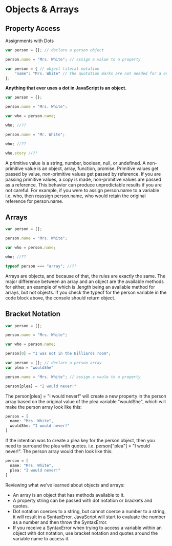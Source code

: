 # Objects & Arrays

## Property Access

Assignments with Dots

```js
var person = {}; // declare a person object

person.name = "Mrs. White"; // assign a value to a property

var person = { // object literal notation
    "name": "Mrs. White" // the quotation marks are not needed for a one-word property declaration, JavaScript will assume it is a string
};
```

**Anything that ever uses a dot in JavaScript is an object.**

```js
var person = {};

person.name = "Mrs. White";

var who = person.name;

who; //??

person.name = "Mr. White";

who; //??

who.story //??
```

A primitive value is a string, number, boolean, null, or undefined. A non-primitive value is an object, array, function, promise. Primitive values get passed by value, non-primitive values get passed by reference. If you are passing primitive values, a copy is made, non-primitive values are passed as a reference. This behavior can produce unpredictable results if you are not careful. For example, if you were to assign person.name to a variable i.e. who, then reassign person.name, who would retain the original reference for person.name.

## Arrays

```js
var person = [];

person.name = "Mrs. White";

var who = person.name;

who; //??

typeof person === "array"; //??
```

Arrays are objects, and because of that, the rules are exactly the same. The major difference between an array and an object are the available methods for either, an example of which is .length being an available method for arrays, but not objects. If you check the typeof for the person variable in the code block above, the console should return object.

## Bracket Notation

```js
var person = [];

person.name = "Mrs. White";

var who = person.name;

person[0] = "I was not in the Billiards room";
```

```js
var person = []; // declare a person array
var plea = "wouldShe"

person.name = "Mrs. White"; // assign a vaule to a property

person[plea] = "I would never!"
```

The person[plea] = "I would never!" will create a new property in the person array based on the original value of the plea variable "wouldShe", which will make the person array look like this:

```js
person = [
  name: "Mrs. White",
  wouldShe: "I would never!"
]
```

If the intention was to create a plea key for the person object, then you need to surround the plea with quotes. i.e. person["plea"] = "I would never!". The person array would then look like this:

```js
person = [
  name: "Mrs. White",
  plea: "I would never!"
]
```

Reviewing what we’ve learned about objects and arrays:

- An array is an object that has methods available to it.
- A property string can be passed with dot notation or brackets and quotes.
- Dot notation coerces to a string, but cannot coerce a number to a string, it will result in a SyntaxError. JavaScript will start to evaluate the number as a number and then throw the SyntaxError.
- If you receive a SyntaxError when trying to access a variable within an object with dot notation, use bracket notation and quotes around the variable name to access it.
